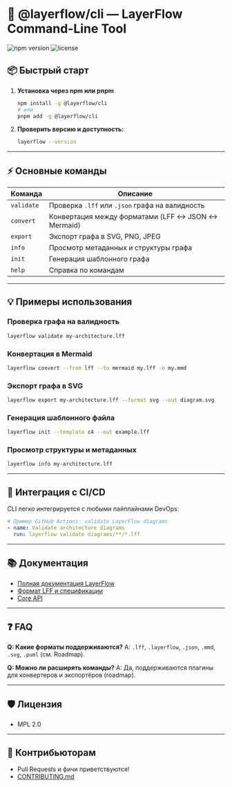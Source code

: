 # 🚀 @layerflow/cli — LayerFlow Command-Line Tool

![npm version](https://img.shields.io/npm/v/@layerflow/cli?style=flat-square)
![license](https://img.shields.io/npm/l/MPL-2.0?style=flat-square)

## 📦 Быстрый старт

1. **Установка через npm или pnpm**
    ```sh
    npm install -g @layerflow/cli
    # или
    pnpm add -g @layerflow/cli
    ```

2. **Проверить версию и доступность:**
    ```sh
    layerflow --version
    ```

---

## ⚡ Основные команды

| Команда               | Описание                                             |
|-----------------------|-----------------------------------------------------|
| `validate`            | Проверка `.lff` или `.json` графа на валидность     |
| `convert`             | Конвертация между форматами (LFF ↔ JSON ↔ Mermaid)  |
| `export`              | Экспорт графа в SVG, PNG, JPEG                      |
| `info`                | Просмотр метаданных и структуры графа               |
| `init`                | Генерация шаблонного графа                          |
| `help`                | Справка по командам                                 |

---

## 💡 Примеры использования

### Проверка графа на валидность

```sh
layerflow validate my-architecture.lff
```

### Конвертация в Mermaid

```sh
layerflow convert --from lff --to mermaid my.lff -o my.mmd
```

### Экспорт графа в SVG

```sh
layerflow export my-architecture.lff --format svg --out diagram.svg
```

### Генерация шаблонного файла

```sh
layerflow init --template c4 --out example.lff
```

### Просмотр структуры и метаданных

```sh
layerflow info my-architecture.lff
```

---

## 🔧 Интеграция с CI/CD

CLI легко интегрируется с любыми пайплайнами DevOps:

```yaml
# Пример GitHub Actions: validate LayerFlow diagrams
- name: Validate architecture diagrams
  run: layerflow validate diagrams/**/*.lff
```

---

## 📚 Документация

* [Полная документация LayerFlow](https://github.com/layerflow-org/layerflow)
* [Формат LFF и спецификации](https://github.com/layerflow-org/layerflow/docs)
* [Core API](https://github.com/layerflow-org/layerflow/tree/main/packages/core)

---

## ❓ FAQ

**Q: Какие форматы поддерживаются?**
A: `.lff`, `.layerflow`, `.json`, `.mmd`, `.svg`, `.puml` (см. Roadmap).

**Q: Можно ли расширять команды?**
A: Да, поддерживаются плагины для конвертеров и экспортёров (roadmap).

---

## 🛡️ Лицензия

* MPL 2.0

---

## 🤝 Контрибьюторам

* Pull Requests и фичи приветствуются!
* [CONTRIBUTING.md](https://github.com/layerflow-org/layerflow/blob/main/CONTRIBUTING.md)